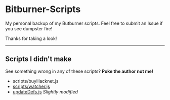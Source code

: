 # Bitburner-Scripts
My personal backup of my Butburner scripts. Feel free to submit an Issue if you see dumpster fire!

Thanks for taking a look!

----

## Scripts I didn't make
See something wrong in any of these scripts? **Poke the author not me!**
- scripts/buyHacknet.js 
- [scripts/watcher.js](https://github.com/bitburner-official/vscode-template/blob/main/src/watcher.ts)
- [updateDefs.js](https://github.com/bitburner-official/vscode-template/blob/main/updateDefs.js) *Slightly modified*

